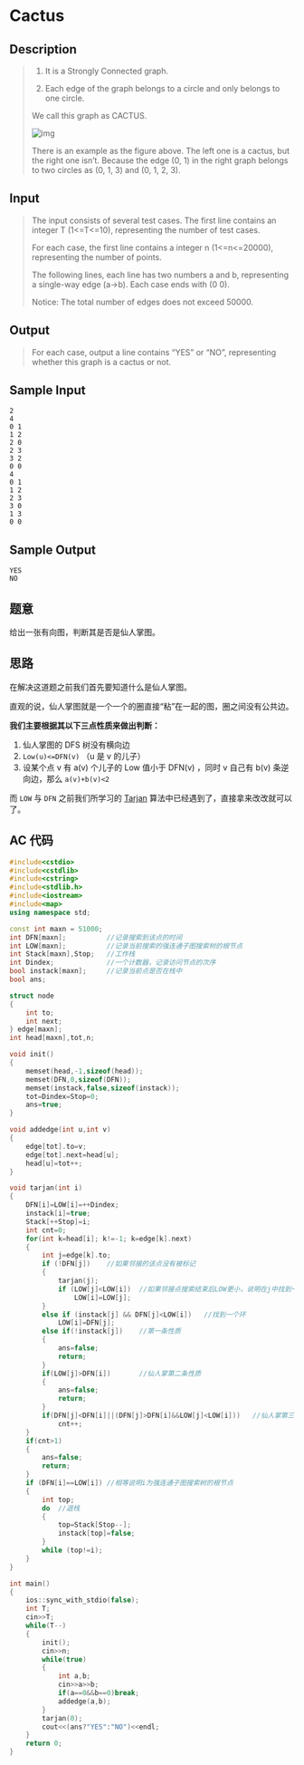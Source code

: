# Cactus

## **Description**

> 1. It is a Strongly Connected graph.
>
> 2. Each edge of the graph belongs to a circle and only belongs to one circle.
>
> We call this graph as CACTUS.
>
> ![img](http://acm.hdu.edu.cn/data/images/C306-1002-1.jpg)
>
>
> There is an example as the figure above. The left one is a cactus, but the right one isn’t. Because the edge (0, 1) in the right graph belongs to two circles as (0, 1, 3) and (0, 1, 2, 3).



## **Input**

> The input consists of several test cases. The first line contains an integer T (1<=T<=10), representing the number of test cases.
>
> For each case, the first line contains a integer n (1<=n<=20000), representing the number of points.
>
> The following lines, each line has two numbers a and b, representing a single-way edge (a->b). Each case ends with (0 0).
>
> Notice: The total number of edges does not exceed 50000.



## **Output**

> For each case, output a line contains “YES” or “NO”, representing whether this graph is a cactus or not.

 

## **Sample Input**

    2
    4
    0 1
    1 2
    2 0
    2 3
    3 2
    0 0
    4
    0 1
    1 2
    2 3
    3 0
    1 3
    0 0



## **Sample Output**

    YES
    NO



## **题意**

给出一张有向图，判断其是否是仙人掌图。



## **思路**

在解决这道题之前我们首先要知道什么是仙人掌图。

直观的说，仙人掌图就是一个一个的圈直接“粘”在一起的图，圈之间没有公共边。

**我们主要根据其以下三点性质来做出判断：**

1. 仙人掌图的 DFS 树没有横向边
2. `Low(u)<=DFN(v)` （u 是 v 的儿子）
3. 设某个点 v 有 a(v) 个儿子的 Low 值小于 DFN(v) ，同时 v 自己有 b(v) 条逆向边，那么 `a(v)+b(v)<2`

而 `LOW` 与 `DFN` 之前我们所学习的 [Tarjan](https://www.dreamwings.cn/tarjan/3992.html) 算法中已经遇到了，直接拿来改改就可以了。



## **AC 代码**

```cpp
#include<cstdio>
#include<cstdlib>
#include<cstring>
#include<stdlib.h>
#include<iostream>
#include<map>
using namespace std;

const int maxn = 51000;
int DFN[maxn];          //记录搜索到该点的时间
int LOW[maxn];          //记录当前搜索的强连通子图搜索树的根节点
int Stack[maxn],Stop;   //工作栈
int Dindex;             //一个计数器，记录访问节点的次序
bool instack[maxn];     //记录当前点是否在栈中
bool ans;

struct node
{
    int to;
    int next;
} edge[maxn];
int head[maxn],tot,n;

void init()
{
    memset(head,-1,sizeof(head));
    memset(DFN,0,sizeof(DFN));
    memset(instack,false,sizeof(instack));
    tot=Dindex=Stop=0;
    ans=true;
}

void addedge(int u,int v)
{
    edge[tot].to=v;
    edge[tot].next=head[u];
    head[u]=tot++;
}

void tarjan(int i)
{
    DFN[i]=LOW[i]=++Dindex;
    instack[i]=true;
    Stack[++Stop]=i;
    int cnt=0;
    for(int k=head[i]; k!=-1; k=edge[k].next)
    {
        int j=edge[k].to;
        if (!DFN[j])    //如果邻接的该点没有被标记
        {
            tarjan(j);
            if (LOW[j]<LOW[i])  //如果邻接点搜索结束后LOW更小，说明在j中找到一个环，然后使环中所有LOW统一
                LOW[i]=LOW[j];
        }
        else if (instack[j] && DFN[j]<LOW[i])   //找到一个环
            LOW[i]=DFN[j];
        else if(!instack[j])    //第一条性质
        {
            ans=false;
            return;
        }
        if(LOW[j]>DFN[i])       //仙人掌第二条性质
        {
            ans=false;
            return;
        }
        if(DFN[j]<DFN[i]||(DFN[j]>DFN[i]&&LOW[j]<LOW[i]))   //仙人掌第三条性质
            cnt++;
    }
    if(cnt>1)
    {
        ans=false;
        return;
    }
    if (DFN[i]==LOW[i]) //相等说明i为强连通子图搜索树的根节点
    {
        int top;
        do  //退栈
        {
            top=Stack[Stop--];
            instack[top]=false;
        }
        while (top!=i);
    }
}

int main()
{
    ios::sync_with_stdio(false);
    int T;
    cin>>T;
    while(T--)
    {
        init();
        cin>>n;
        while(true)
        {
            int a,b;
            cin>>a>>b;
            if(a==0&&b==0)break;
            addedge(a,b);
        }
        tarjan(0);
        cout<<(ans?"YES":"NO")<<endl;
    }
    return 0;
}
```

